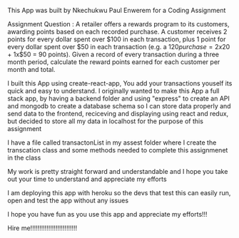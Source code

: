 This App was built by Nkechukwu Paul Enwerem for a Coding Assignment

Assignment Question :
A retailer offers a rewards program to its customers, awarding points based on each recorded purchase.
A customer receives 2 points for every dollar spent over $100 in each transaction, plus 1 point for every
dollar spent over $50 in each transaction
(e.g. a $120 purchase = 2x$20 + 1x$50 = 90 points).
Given a record of every transaction during a three month period, calculate the reward points earned for
each customer per month and total.



I built this App using create-react-app, You add your transactions youself its quick and easy to understand. I originally wanted to make this App a full stack app, by having a backend folder and using "express" to create an API and mongodb to create a database schema so I can store data properly and send data to the frontend, reciceving and displaying using react and redux, but decided to store all my data in localhost for the purpose of this assignment

I have a file called transactonList in my assest folder where I create the transcation class and some methods needed to complete this assignmenet in the class

My work is pretty straight forward and understandable and I hope you take out your time to understand and appreciate my efforts 

I am deploying this app with heroku so the devs that test this can easily run, open and test the app without any issues 


I hope you have fun as you use this app and appreciate my efforts!!!


Hire me!!!!!!!!!!!!!!!!!!!!!!!!!!
